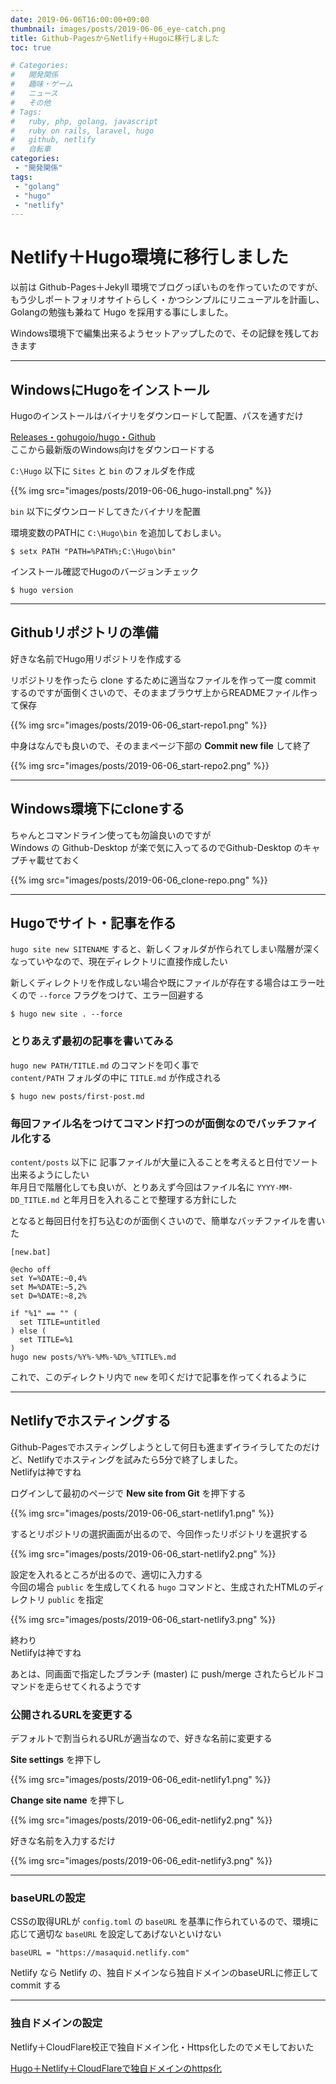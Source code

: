```yaml
---
date: 2019-06-06T16:00:00+09:00
thumbnail: images/posts/2019-06-06_eye-catch.png
title: Github-PagesからNetlify＋Hugoに移行しました
toc: true

# Categories:
#   開発関係
#   趣味・ゲーム
#   ニュース
#   その他
# Tags:
#   ruby, php, golang, javascript
#   ruby on rails, laravel, hugo
#   github, netlify
#   自転車
categories:
 - "開発関係"
tags:
 - "golang"
 - "hugo"
 - "netlify"
---
```


# Netlify＋Hugo環境に移行しました
以前は Github-Pages＋Jekyll 環境でブログっぽいものを作っていたのですが、もう少しポートフォリオサイトらしく・かつシンプルにリニューアルを計画し、Golangの勉強も兼ねて Hugo を採用する事にしました。

Windows環境下で編集出来るようセットアップしたので、その記録を残しておきます

* * *

## WindowsにHugoをインストール

Hugoのインストールはバイナリをダウンロードして配置、パスを通すだけ  

[Releases・gohugoio/hugo・Github](https://github.com/gohugoio/hugo/releases)  
ここから最新版のWindows向けをダウンロードする

<code>C:\Hugo</code> 以下に <code>Sites</code> と <code>bin</code> のフォルダを作成  

{{% img src="images/posts/2019-06-06_hugo-install.png" %}}

<code>bin</code> 以下にダウンロードしてきたバイナリを配置

環境変数のPATHに <code>C:\Hugo\bin</code> を追加しておしまい。

```
$ setx PATH "PATH=%PATH%;C:\Hugo\bin"
```

インストール確認でHugoのバージョンチェック
```
$ hugo version
```

* * *

## Githubリポジトリの準備

好きな名前でHugo用リポジトリを作成する 

リポジトリを作ったら clone するために適当なファイルを作って一度 commit するのですが面倒くさいので、そのままブラウザ上からREADMEファイル作って保存

{{% img src="images/posts/2019-06-06_start-repo1.png" %}}

中身はなんでも良いので、そのままページ下部の __Commit new file__ して終了

{{% img src="images/posts/2019-06-06_start-repo2.png" %}}

* * *

## Windows環境下にcloneする
 
ちゃんとコマンドライン使っても勿論良いのですが  
Windows の Github-Desktop が楽で気に入ってるのでGithub-Desktop のキャプチャ載せておく

{{% img src="images/posts/2019-06-06_clone-repo.png" %}}

* * *

## Hugoでサイト・記事を作る

<code>hugo site new SITENAME</code> すると、新しくフォルダが作られてしまい階層が深くなっていやなので、現在ディレクトリに直接作成したい

新しくディレクトリを作成しない場合や既にファイルが存在する場合はエラー吐くので
<code>-\-force</code> フラグをつけて、エラー回避する
```
$ hugo new site . --force
```

### とりあえず最初の記事を書いてみる
<code>hugo new PATH/TITLE.md</code> のコマンドを叩く事で  
<code>content/PATH</code> フォルダの中に <code>TITLE.md</code> が作成される

```
$ hugo new posts/first-post.md
```

### 毎回ファイル名をつけてコマンド打つのが面倒なのでバッチファイル化する

<code>content/posts</code> 以下に 記事ファイルが大量に入ることを考えると日付でソート出来るようにしたい  
年月日で階層化しても良いが、とりあえず今回はファイル名に <code>YYYY-MM-DD_TITLE.md</code> と年月日を入れることで整理する方針にした

となると毎回日付を打ち込むのが面倒くさいので、簡単なバッチファイルを書いた

``` 
[new.bat]

@echo off
set Y=%DATE:~0,4%
set M=%DATE:~5,2%
set D=%DATE:~8,2%

if "%1" == "" (
  set TITLE=untitled
) else (
  set TITLE=%1
)
hugo new posts/%Y%-%M%-%D%_%TITLE%.md
```
これで、このディレクトリ内で <code>new</code> を叩くだけで記事を作ってくれるように

* * *

## Netlifyでホスティングする

Github-Pagesでホスティングしようとして何日も進まずイライラしてたのだけど、Netlifyでホスティングを試みたら5分で終了しました。  
Netlifyは神ですね


ログインして最初のページで __New site from Git__ を押下する

{{% img src="images/posts/2019-06-06_start-netlify1.png" %}}

するとリポジトリの選択画面が出るので、今回作ったリポジトリを選択する

{{% img src="images/posts/2019-06-06_start-netlify2.png" %}}

設定を入れるところが出るので、適切に入力する  
今回の場合 <code>public</code> を生成してくれる <code>hugo</code> コマンドと、生成されたHTMLのディレクトリ <code>public</code> を指定

{{% img src="images/posts/2019-06-06_start-netlify3.png" %}}

終わり  
Netlifyは神ですね

あとは、同画面で指定したブランチ (master) に push/merge されたらビルドコマンドを走らせてくれるようです

### 公開されるURLを変更する

デフォルトで割当られるURLが適当なので、好きな名前に変更する

__Site settings__ を押下し

{{% img src="images/posts/2019-06-06_edit-netlify1.png" %}}

__Change site name__ を押下し

{{% img src="images/posts/2019-06-06_edit-netlify2.png" %}}

好きな名前を入力するだけ

{{% img src="images/posts/2019-06-06_edit-netlify3.png" %}}

* * *

### baseURLの設定

CSSの取得URLが <code>config.toml</code> の <code>baseURL</code> を基準に作られているので、環境に応じて適切な <code>baseURL</code> を設定してあげないといけない

```
baseURL = "https://masaquid.netlify.com"
```

Netlify なら Netlify の、独自ドメインなら独自ドメインのbaseURLに修正して commit する

* * *

### 独自ドメインの設定

Netlify＋CloudFlare校正で独自ドメイン化・Https化したのでメモしておいた

[Hugo＋Netlify＋CloudFlareで独自ドメインのhttps化](https://masaqu.id/posts/2019-06-07_netlify-cloudflare/)
